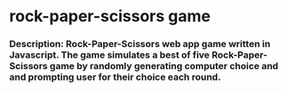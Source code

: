 # rock-paper-scissors game

### Description: Rock-Paper-Scissors web app game written in Javascript. The game simulates a best of five Rock-Paper-Scissors game by randomly generating computer choice and and prompting user for their choice each round.